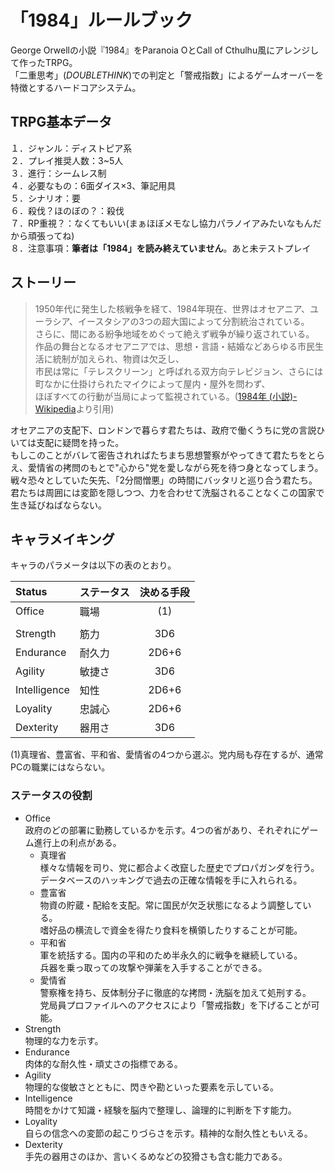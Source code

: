 # 「1984」ルールブック
George Orwellの小説『1984』をParanoia OとCall of Cthulhu風にアレンジして作ったTRPG。  
「二重思考」(*DOUBLETHINK*)での判定と「警戒指数」によるゲームオーバーを特徴とするハードコアシステム。

## TRPG基本データ
１．ジャンル：ディストピア系  
２．プレイ推奨人数：3~5人  
３．進行：シームレス制  
４．必要なもの：6面ダイス×3、筆記用具  
５．シナリオ：要  
６．殺伐？ほのぼの？：殺伐  
７．RP重視？：なくてもいい(まぁほぼメモなし協力パラノイアみたいなもんだから頑張ってね)  
８．注意事項：**筆者は「1984」を読み終えていません**。あと未テストプレイ  

## ストーリー
> 1950年代に発生した核戦争を経て、1984年現在、世界はオセアニア、ユーラシア、イースタシアの3つの超大国によって分割統治されている。  
> さらに、間にある紛争地域をめぐって絶えず戦争が繰り返されている。  
> 作品の舞台となるオセアニアでは、思想・言語・結婚などあらゆる市民生活に統制が加えられ、物資は欠乏し、  
> 市民は常に「テレスクリーン」と呼ばれる双方向テレビジョン、さらには町なかに仕掛けられたマイクによって屋内・屋外を問わず、  
> ほぼすべての行動が当局によって監視されている。([1984年 (小説)-Wikipedia](https://ja.wikipedia.org/wiki/1984%E5%B9%B4_(%E5%B0%8F%E8%AA%AC))より引用)  

オセアニアの支配下、ロンドンで暮らす君たちは、政府で働くうちに党の言説ひいては支配に疑問を持った。  
もしこのことがバレて密告されればたちまち思想警察がやってきて君たちをとらえ、愛情省の拷問のもとで"心から"党を愛しながら死を待つ身となってしまう。  
戦々恐々としていた矢先、「2分間憎悪」の時間にバッタリと巡り合う君たち。  
君たちは周囲には変節を隠しつつ、力を合わせて洗脳されることなくこの国家で生き延びねばならない。  

## キャラメイキング
キャラのパラメータは以下の表のとおり。

|Status|ステータス|決める手段|
|:---|:---|:---:|
|Office      |職場  |(1)  |
||||
|Strength    |筋力  |3D6  |
|Endurance   |耐久力|2D6+6|
|Agility     |敏捷さ|3D6  |
|Intelligence|知性  |2D6+6|
|Loyality    |忠誠心|2D6+6|
|Dexterity   |器用さ|3D6  |

(1)真理省、豊富省、平和省、愛情省の4つから選ぶ。党内局も存在するが、通常PCの職業にはならない。

### ステータスの役割
- Office  
政府のどの部署に勤務しているかを示す。4つの省があり、それぞれにゲーム進行上の利点がある。  
  - 真理省  
  様々な情報を司り、党に都合よく改竄した歴史でプロパガンダを行う。  
  データベースのハッキングで過去の正確な情報を手に入れられる。  
  - 豊富省  
  物資の貯蔵・配給を支配。常に国民が欠乏状態になるよう調整している。  
  嗜好品の横流しで資金を得たり食料を横領したりすることが可能。  
  - 平和省  
  軍を統括する。国内の平和のため半永久的に戦争を継続している。  
  兵器を乗っ取っての攻撃や弾薬を入手することができる。
  - 愛情省  
  警察権を持ち、反体制分子に徹底的な拷問・洗脳を加えて処刑する。  
  党局員プロファイルへのアクセスにより「警戒指数」を下げることが可能。  
- Strength  
物理的な力を示す。
- Endurance  
肉体的な耐久性・頑丈さの指標である。
- Agility  
物理的な俊敏さとともに、閃きや勘といった要素を示している。
- Intelligence  
時間をかけて知識・経験を脳内で整理し、論理的に判断を下す能力。
- Loyality  
自らの信念への変節の起こりづらさを示す。精神的な耐久性ともいえる。
- Dexterity  
手先の器用さのほか、言いくるめなどの狡猾さも含む能力である。
